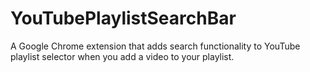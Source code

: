 # YouTubePlaylistSearchBar
A Google Chrome extension that adds search functionality to YouTube playlist selector when you add a video to your playlist.
